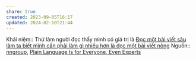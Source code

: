 ```yaml
---
share: true
created: 2023-09-05T16:17
updated: 2024-02-10T21:44
---
```


Khái niệm:: 
Thứ làm người đọc thấy mình có giá trị là 
[Đọc một bài viết sâu làm ta biết mình cần phải làm gì nhiều hơn là đọc một bài viết nông](./%C4%90%E1%BB%8Dc%20m%E1%BB%99t%20b%C3%A0i%20vi%E1%BA%BFt%20s%C3%A2u%20l%C3%A0m%20ta%20bi%E1%BA%BFt%20m%C3%ACnh%20c%E1%BA%A7n%20ph%E1%BA%A3i%20l%C3%A0m%20g%C3%AC%20nhi%E1%BB%81u%20h%C6%A1n%20l%C3%A0%20%C4%91%E1%BB%8Dc%20m%E1%BB%99t%20b%C3%A0i%20vi%E1%BA%BFt%20n%C3%B4ng.md) 
Nguồn:: [nngroup](../../../%CE%9E%20Ngu%E1%BB%93n/nngroup.md), [Plain Language Is for Everyone, Even Experts](https://www.nngroup.com/articles/plain-language-experts/?lm=too-easy&pt=youtubevideo)